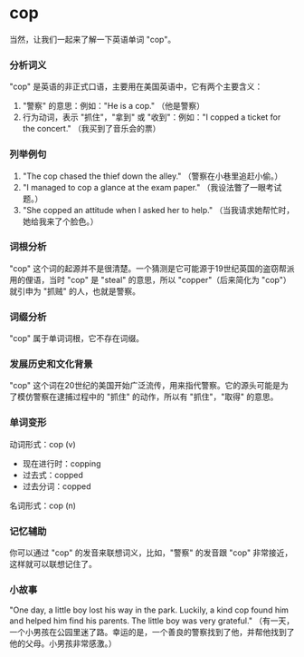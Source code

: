 # cop

当然，让我们一起来了解一下英语单词 "cop"。

  

### 分析词义

  

"cop" 是英语的非正式口语，主要用在美国英语中，它有两个主要含义：

  

1.  "警察" 的意思：例如："He is a cop." （他是警察）
2.  行为动词，表示 "抓住"，"拿到" 或 "收到"：例如："I copped a ticket for the concert." （我买到了音乐会的票）

  

### 列举例句

  

1.  "The cop chased the thief down the alley." （警察在小巷里追赶小偷。）
2.  "I managed to cop a glance at the exam paper." （我设法瞥了一眼考试题。）
3.  "She copped an attitude when I asked her to help." （当我请求她帮忙时，她给我来了个脸色。）

  

### 词根分析

  

"cop" 这个词的起源并不是很清楚。一个猜测是它可能源于19世纪英国的盗窃帮派用的俚语，当时 "cop" 是 "steal" 的意思，所以 "copper"（后来简化为 "cop"）就引申为 "抓贼" 的人，也就是警察。

  

### 词缀分析

  

"cop" 属于单词词根，它不存在词缀。

  

### 发展历史和文化背景

  

"cop" 这个词在20世纪的美国开始广泛流传，用来指代警察。它的源头可能是为了模仿警察在逮捕过程中的 "抓住" 的动作，所以有 "抓住"，"取得" 的意思。

  

### 单词变形

  

动词形式：cop (v)

  

*   现在进行时：copping
*   过去式：copped
*   过去分词：copped

  

名词形式：cop (n)

  

### 记忆辅助

  

你可以通过 "cop" 的发音来联想词义，比如，"警察" 的发音跟 "cop" 非常接近，这样就可以联想记住了。

  

### 小故事

  

"One day, a little boy lost his way in the park. Luckily, a kind cop found him and helped him find his parents. The little boy was very grateful." （有一天，一个小男孩在公园里迷了路。幸运的是，一个善良的警察找到了他，并帮他找到了他的父母。小男孩非常感激。）
